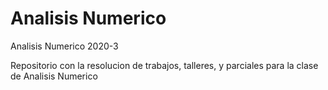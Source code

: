 # Analisis Numerico
 Analisis Numerico 2020-3
 
 Repositorio con la resolucion de trabajos, talleres, y parciales para la clase de Analisis Numerico 
